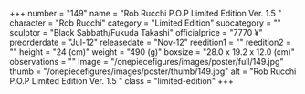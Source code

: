 +++
number = "149"
name = "Rob Rucchi P.O.P Limited Edition Ver. 1.5 "
character = "Rob Rucchi"
category = "Limited Edition"
subcategory = ""
sculptor = "Black Sabbath/Fukuda Takashi"
officialprice = "7770 ¥"
preorderdate = "Jul-12"
releasedate = "Nov-12"
reedition1 = ""
reedition2 = ""
height = "24 (cm)"
weight = "490 (g)"
boxsize = "28.0 x 19.2 x 12.0 (cm)"
observations = ""
image = "/onepiecefigures/images/poster/full/149.jpg"
thumb = "/onepiecefigures/images/poster/thumb/149.jpg"
alt = "Rob Rucchi P.O.P Limited Edition Ver. 1.5 "
class = "limited-edition"
+++
